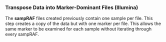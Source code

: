 ### Transpose Data into Marker-Dominant Files (Illumina)

The **sampRAF** files created previously contain one sample per file. This step creates a copy of the data but with one marker per file. This allows the same marker to be examined for each sample without iterating through every sampRAF.
